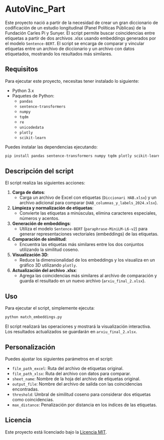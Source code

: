 # AutoVinc_Part
Este proyecto nació a partir de la necesidad de crear un gran diccionario de codificación de un estudio longitudinal (Panel Políticas Públicas) de la Fundación Carles Pi y Sunyer. El script permite buscar coincidencias entre etiquetas a partir de dos archivos .xlsx usando embeddings generados por el modelo `Sentence-BERT`. El script se encarga de comparar y vincular etiquetas entre un archivo de diccionario y un archivo con datos etiquetados, mostrando los resultados más similares.

## Requisitos

Para ejecutar este proyecto, necesitas tener instalado lo siguiente:

- Python 3.x
- Paquetes de Python:
  - `pandas`
  - `sentence-transformers`
  - `numpy`
  - `tqdm`
  - `re`
  - `unicodedata`
  - `plotly`
  - `scikit-learn`

Puedes instalar las dependencias ejecutando:
```bash
pip install pandas sentence-transformers numpy tqdm plotly scikit-learn
```

## Descripción del script

El script realiza las siguientes acciones:

1. **Carga de datos**: 
   - Carga un archivo de Excel con etiquetas (`Diccionari HAB.xlsx`) y un archivo adicional para comparar (`HAB_columnas_y_labels_2024.xlsx`).
2. **Limpieza y normalización de etiquetas**:
   - Convierte las etiquetas a minúsculas, elimina caracteres especiales, números y acentos.
3. **Generación de embeddings**:
   - Utiliza el modelo `Sentence-BERT` (`paraphrase-MiniLM-L6-v2`) para generar representaciones vectoriales (embeddings) de las etiquetas.
4. **Comparación de similitud**:
   - Encuentra las etiquetas más similares entre los dos conjuntos utilizando la similitud coseno.
5. **Visualización 3D**:
   - Reduce la dimensionalidad de los embeddings y los visualiza en un gráfico 3D utilizando `plotly`.
6. **Actualización del archivo .xlsx**:
   - Agrega las coincidencias más similares al archivo de comparación y guarda el resultado en un nuevo archivo (`arxiu_final_2.xlsx`).

## Uso

Para ejecutar el script, simplemente ejecuta:

```bash
python match_embeddings.py
```

El script realizará las operaciones y mostrará la visualización interactiva. Los resultados actualizados se guardarán en `arxiu_final_2.xlsx`.

## Personalización

Puedes ajustar los siguientes parámetros en el script:

- `file_path_excel`: Ruta del archivo de etiquetas original.
- `file_path_xlsx`: Ruta del archivo con datos para comparar.
- `sheet_name`: Nombre de la hoja del archivo de etiquetas original.
- `output_file`: Nombre del archivo de salida con las coincidencias encontradas.
- `threshold`: Umbral de similitud coseno para considerar dos etiquetas como coincidencias.
- `max_distance`: Penalización por distancia en los índices de las etiquetas.

## Licencia

Este proyecto está licenciado bajo la [Licencia MIT](LICENSE).
